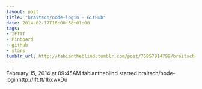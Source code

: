 ```yaml
---
layout: post
title: "braitsch/node-login · GitHub"
date: 2014-02-17T16:00:58+01:00
tags:
- IFTTT
- Pinboard
- github
- stars
tumblr_url: http://fabiantheblind.tumblr.com/post/76957914799/braitsch-node-login-github
---
```

February 15, 2014 at 09:45AM
fabiantheblind starred braitsch/node-loginhttp://ift.tt/1bxwkDu
